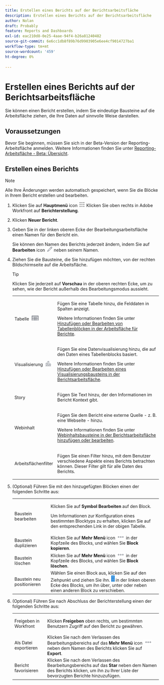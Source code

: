 ```yaml
---
title: Erstellen eines Berichts auf der Berichtsarbeitsfläche
description: Erstellen eines Berichts auf der Berichtsarbeitsfläche
author: Nolan
draft: Probably
feature: Reports and Dashboards
exl-id: eac210d8-0e25-4aae-94f4-b26a81240482
source-git-commit: 6e6cc1db8f89b76d9903905e6ee4cf9014727ba1
workflow-type: tm+mt
source-wordcount: '459'
ht-degree: 0%

---
```



# Erstellen eines Berichts auf der Berichtsarbeitsfläche

Sie können einen Bericht erstellen, indem Sie eindeutige Bausteine auf die Arbeitsfläche ziehen, die Ihre Daten auf sinnvolle Weise darstellen.

## Voraussetzungen

Bevor Sie beginnen, müssen Sie sich in der Beta-Version der Reporting-Arbeitsfläche anmelden. Weitere Informationen finden Sie unter [Reporting-Arbeitsfläche - Beta: Übersicht](/help/quicksilver/product-announcements/betas/canvas-dashboards-beta/reporting-canvas-beta-overview.md).

## Erstellen eines Berichts

>[!NOTE]
>
>Alle Ihre Änderungen werden automatisch gespeichert, wenn Sie die Blöcke in Ihrem Bericht erstellen und bearbeiten.

1. Klicken Sie auf **Hauptmenü** icon ![](assets/main-menu-icon.png) Klicken Sie oben rechts in Adobe Workfront auf **Berichterstellung**.
1. Klicken **Neuer Bericht**.
1. Geben Sie in der linken oberen Ecke der Bearbeitungsarbeitsfläche einen Namen für den Bericht ein.

   Sie können den Namen des Berichts jederzeit ändern, indem Sie auf **Bearbeiten** icon ![](assets/edit-icon.png) neben seinem Namen.

1. Ziehen Sie die Bausteine, die Sie hinzufügen möchten, von der rechten Bildschirmseite auf die Arbeitsfläche.

   >[!TIP]
   >
   >Klicken Sie jederzeit auf **Vorschau** in der oberen rechten Ecke, um zu sehen, wie der Bericht außerhalb des Bearbeitungsmodus aussieht.

   <table style="table-layout:auto"> 
    <col> 
    <col> 
    <tbody> 
     <tr> 
      <td role="rowheader">Tabelle <img src="assets/table-icon.png"></td> 
      <td> <p>Fügen Sie eine Tabelle hinzu, die Felddaten in Spalten anzeigt.</p> <p>Weitere Informationen finden Sie unter <a href="../../../reports-and-dashboards/reporting-canvas/table-blocks/add-or-edit-report-table.md" class="MCXref xref">Hinzufügen oder Bearbeiten von Tabellenblöcken in der Arbeitsfläche für Berichte</a>.</p> </td> 
     </tr> 
     <tr> 
      <td role="rowheader">Visualisierung <img src="assets/visualization-icon.png"></td> 
      <td> <p>Fügen Sie eine Datenvisualisierung hinzu, die auf den Daten eines Tabellenblocks basiert.</p> <p>Weitere Informationen finden Sie unter <a href="../../../reports-and-dashboards/reporting-canvas/visualization-blocks/add-or-edit-report-visualization.md" class="MCXref xref">Hinzufügen oder Bearbeiten eines Visualisierungsbausteins in der Berichtsarbeitsfläche</a>.</p> </td> 
     </tr>
      <tr data-mc-conditions="QuicksilverOrClassic.Draft mode"> 
       <td role="rowheader">Story</td> 
       <td> <p>Fügen Sie Text hinzu, der den Informationen im Bericht Kontext gibt.</p> </td> 
      </tr>
     <tr data-mc-conditions=""> 
      <td role="rowheader">Webinhalt</td> 
      <td> <p>Fügen Sie dem Bericht eine externe Quelle - z. B. eine Webseite - hinzu.</p> <p>Weitere Informationen finden Sie unter <a href="../../../reports-and-dashboards/reporting-canvas/other-blocks/add-or-edt-web-content-block.md" class="MCXref xref">Webinhaltsbausteine in der Berichtsarbeitsfläche hinzufügen oder bearbeiten</a>.</p> </td> 
     </tr>
      <tr data-mc-conditions="QuicksilverOrClassic.Draft mode"> 
       <td role="rowheader">Arbeitsflächenfilter</td> 
       <td> <p>Fügen Sie einen Filter hinzu, mit dem Benutzer verschiedene Aspekte eines Berichts betrachten können. Dieser Filter gilt für alle Daten des Berichts.</p> </td> 
      </tr>
    </tbody> 
   </table>

1. (Optional) Führen Sie mit den hinzugefügten Blöcken einen der folgenden Schritte aus:

   <table style="table-layout:auto"> 
    <col> 
    <col> 
    <tbody> 
     <tr> 
      <td role="rowheader">Baustein bearbeiten</td> 
      <td> <p>Klicken Sie auf <strong>Symbol Bearbeiten</strong> auf den Block.</p> <p>Um Informationen zur Konfiguration eines bestimmten Blocktyps zu erhalten, klicken Sie auf den entsprechenden Link in der obigen Tabelle.</p> </td> 
     </tr> 
     <tr> 
      <td role="rowheader">Baustein duplizieren</td> 
      <td>Klicken Sie auf <strong>Mehr Menü</strong> icon <img src="assets/more-icon.png"> in der Kopfzeile des Blocks, und wählen Sie <strong>Block kopieren</strong>.</td> 
     </tr> 
     <tr> 
      <td role="rowheader">Baustein löschen</td> 
      <td>Klicken Sie auf <strong>Mehr Menü</strong> icon <img src="assets/more-icon.png"> in der Kopfzeile des Blocks, und wählen Sie <strong>Block löschen</strong>.</td> 
     </tr> 
     <tr> 
      <td role="rowheader">Baustein neu positionieren</td> 
      <td> Wählen Sie einen Block aus, klicken Sie auf den Ziehpunkt und ziehen Sie ihn. <img src="assets/widget-drag-icon.png" style="max-width: 16px;"> in der linken oberen Ecke des Blocks, um ihn über, unter oder neben einen anderen Block zu verschieben.</td> 
     </tr> 
    </tbody> 
   </table>

1. (Optional) Führen Sie nach Abschluss der Berichterstellung einen der folgenden Schritte aus:

   <table style="table-layout:auto"> 
    <col> 
    <col> 
    <tbody> 
     <tr> 
      <td role="rowheader">Freigeben in Workfront</td> 
      <td> <p>Klicken <strong>Freigeben</strong> oben rechts, um bestimmten Benutzern Zugriff auf den Bericht zu gewähren.</p> </td> 
     </tr> 
     <tr> 
      <td role="rowheader">Als Datei exportieren</td> 
      <td>Klicken Sie nach dem Verlassen des Bearbeitungsbereichs auf das <strong>Mehr Menü</strong> icon <img src="assets/more-icon.png"> neben dem Namen des Berichts klicken Sie auf <strong>Export</strong>.</td> 
     </tr> 
     <tr> 
      <td role="rowheader">Bericht favorisieren</td> 
      <td>Klicken Sie nach dem Verlassen des Bearbeitungsbereichs auf das <strong>Star</strong> neben dem Namen des Berichts klicken, um ihn zu Ihrer Liste der bevorzugten Berichte hinzuzufügen.</td> 
     </tr> 
    </tbody> 
   </table>
